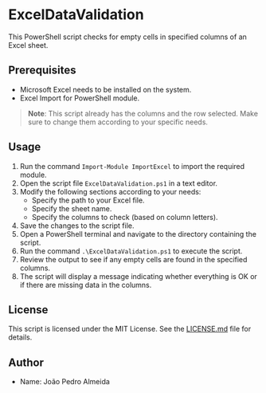 # ExcelDataValidation

This PowerShell script checks for empty cells in specified columns of an Excel sheet.

## Prerequisites
- Microsoft Excel needs to be installed on the system.
- Excel Import for PowerShell module.

> **Note**: This script already has the columns and the row selected. Make sure to change them according to your specific needs.


## Usage
1. Run the command `Import-Module ImportExcel` to import the required module.
2. Open the script file `ExcelDataValidation.ps1` in a text editor.
3. Modify the following sections according to your needs:
   - Specify the path to your Excel file.
   - Specify the sheet name.
   - Specify the columns to check (based on column letters).
4. Save the changes to the script file.
5. Open a PowerShell terminal and navigate to the directory containing the script.
6. Run the command `.\ExcelDataValidation.ps1` to execute the script.
7. Review the output to see if any empty cells are found in the specified columns.
8. The script will display a message indicating whether everything is OK or if there are missing data in the columns.

## License
This script is licensed under the MIT License. See the [LICENSE.md](LICENSE.md) file for details.

## Author
- Name: João Pedro Almeida
